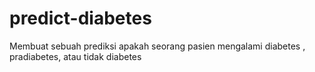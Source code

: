 # predict-diabetes
Membuat sebuah prediksi apakah seorang pasien mengalami diabetes , pradiabetes, atau tidak diabetes
